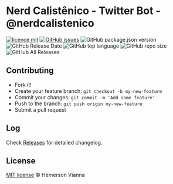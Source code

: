 # Nerd Calistênico - Twitter Bot - @nerdcalistenico

[![licence mit](https://img.shields.io/badge/license-MIT-blue.svg?style=flat-square)](http://hemersonvianna.mit-license.org/)
[![GitHub issues](https://img.shields.io/github/issues/org-descco/nc-twitter-bot.svg)](https://github.com/org-descco/nc-twitter-bot/issues)
![GitHub package.json version](https://img.shields.io/github/package-json/v/org-descco/nc-twitter-bot.svg)
![GitHub Release Date](https://img.shields.io/github/release-date/org-descco/nc-twitter-bot.svg)
![GitHub top language](https://img.shields.io/github/languages/top/org-descco/nc-twitter-bot.svg)
![GitHub repo size](https://img.shields.io/github/repo-size/org-descco/nc-twitter-bot.svg)
![GitHub All Releases](https://img.shields.io/github/downloads/org-descco/nc-twitter-bot/total.svg)

## Contributing

- Fork it!
- Create your feature branch: `git checkout -b my-new-feature`
- Commit your changes: `git commit -m 'Add some feature'`
- Push to the branch: `git push origin my-new-feature`
- Submit a pull request

## Log

Check [Releases](https://github.com/org-descco/nc-twitter-bot/releases) for detailed changelog.

## License

[MIT license](http://hemersonvianna.mit-license.org/) © Hemerson Vianna
